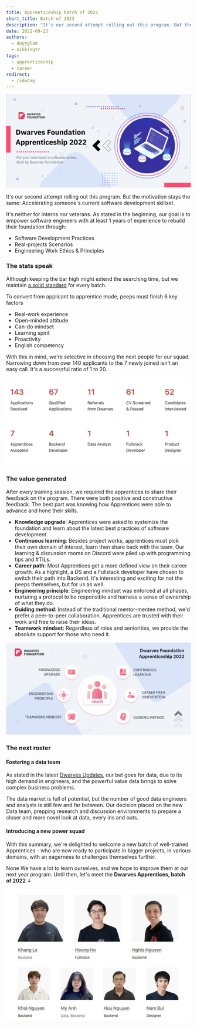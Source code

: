 ```yaml
---
title: Apprenticeship batch of 2022
short_title: Batch of 2022
description: "It's our second attempt rolling out this program. But the motivation stays the same: Accelerating someone's current software development skillset."
date: 2022-09-23
authors:
  - duynglam
  - nikkingtr
tags:
  - apprenticeship
  - career
redirect:
  - /sdwCmg
---
```


![Dwarves Foundation Apprenticeship program banner showing a group of apprentices](assets/apprenticeship-banner.webp)

It's our second attempt rolling out this program. But the motivation stays the same: Accelerating someone's current software development skillset.

It's neither for interns nor veterans. As stated in the beginning, our goal is to empower software engineers with at least 1 years of experience to rebuild their foundation through:

- Software Development Practices
- Real-projects Scenarios
- Engineering Work Ethics & Principles

### The stats speak

Although keeping the bar high might extend the searching time, but we maintain [a solid standard](https://github.com/dwarvesf/handbook/blob/master/how-we-work.md) for every batch.

To convert from applicant to apprentice mode, peeps must finish 6 key factors

- Real-work experience
- Open-minded attitude
- Can-do mindset
- Learning spirit
- Proactivity
- English competency

With this in mind, we're selective in choosing the next people for our squad. Narrowing down from over 140 applicants to the 7 newly joined isn't an easy call. It's a successful ratio of 1 to 20.

![Apprenticeship application ratio chart showing 1:20 success rate](assets/apprenticeship-ratio.webp)

### The value generated

After every training session, we required the apprentices to share their feedback on the program. There were both positive and constructive feedback. The best part was knowing how Apprentices were able to advance and hone their skills.

- **Knowledge upgrade**: Apprentices were asked to systemize the foundation and learn about the latest best practices of software development.
- **Continuous learning**: Besides project works, apprentices must pick their own domain of interest, learn then share back with the team. Our learning & discussion rooms on Discord were piled up with programming tips and #TILs.
- **Career path**: Most Apprentices get a more defined view on their career growth. As a highlight, a DS and a Fullstack developer have chosen to switch their path into Backend. It's interesting and exciting for not the peeps themselves, but for us as well.
- **Engineering principle**: Engineering mindset was enforced at all phases, nurturing a protocol to be responsible and harness a sense of ownership of what they do.
- **Guiding method**: Instead of the traditional mentor-mentee method, we'd prefer a peer-to-peer collaboration. Apprentices are trusted with their work and free to raise their ideas.
- **Teamwork mindset**: Regardless of roles and seniorities, we provide the absolute support for those who need it.

![Apprentices working together during a training session](assets/apprenticeship-training.webp)

### The next roster

#### Fostering a data team

As stated in the latest [Dwarves Updates](https://memo.d.foundation), our bet goes for data, due to its high demand in engineers, and the powerful value data brings to solve complex business problems.

The data market is full of potential, but the number of good data engineers and analysts is still few and far between. Our decision placed on the new Data team, prepping research and discussion environments to prepare a closer and more novel look at data, every ins and outs.

#### Introducing a new power squad

With this summary, we're delighted to welcome a new batch of well-trained Apprentices - who are now ready to participate in bigger projects, in various domains, with an eagerness to challenges themselves further.

None We have a lot to learn ourselves, and we hope to improve them at our next year program. Until then, let's meet the **Dwarves Apprentices, batch of 2022** ↓

![Portraits of the 2022 apprentice cohort members](assets/apprenticeship-members.webp)
